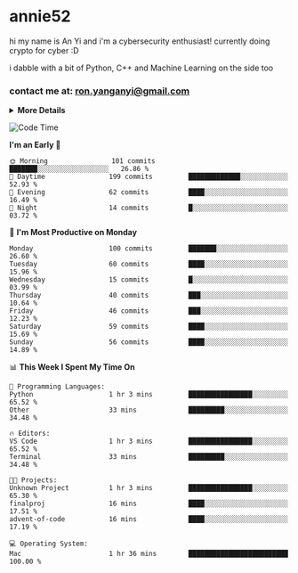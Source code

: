 # annie52 

hi my name is An Yi and i'm a cybersecurity enthusiast!
currently doing crypto for cyber :D

i dabble with a bit of Python, C++ and Machine Learning on the side too

<!--
![trophy](https://github-profile-trophy.vercel.app/?username=yanganyi&theme=discord&no-frame=true&no-bg=false&margin-w=4&row=1)
-->

### contact me at: ron.yanganyi@gmail.com

<details>
<summary>
  <strong>More Details</strong>
</summary>
<br/>

**main langs**

![Python](https://img.shields.io/badge/-Python-black?style=for-the-badge&logo=python)
![C++](https://img.shields.io/badge/-C%2B%2B-black?style=for-the-badge&logo=c%2B%2B)
![Swift](https://img.shields.io/badge/-Swift-black?style=for-the-badge&logo=swift)

**dev envs**

![VSCode](https://img.shields.io/badge/-VS_Code-black?style=for-the-badge&logo=visualstudiocode)
![Figma](https://img.shields.io/badge/-Figma-black?style=for-the-badge&logo=figma)
![XCode](https://img.shields.io/badge/-XCode-black?style=for-the-badge&logo=xcode)
![Github](https://img.shields.io/badge/-Github-black?style=for-the-badge&logo=github)

**browsers**

![Arc Browser](https://img.shields.io/badge/-Arc-black?style=for-the-badge&logo=arc)
![Opera GX](https://img.shields.io/badge/-Opera_GX-black?style=for-the-badge&logo=operagx)
![Firefox](https://img.shields.io/badge/-Firefox-black?style=for-the-badge&logo=firefox)

**devices**

![macOS](https://img.shields.io/badge/-macOS-black?style=for-the-badge&logo=macos)
![Kali Linux](https://img.shields.io/badge/-Kali-black?style=for-the-badge&logo=kalilinux)
![Windows](https://img.shields.io/badge/-Windows-black?style=for-the-badge&logo=windows11)
![Android](https://img.shields.io/badge/-Android-black?style=for-the-badge&logo=android)

</details>

<!--START_SECTION:waka-->
![Code Time](http://img.shields.io/badge/Code%20Time-45%20hrs%201%20min-blue)

**I'm an Early 🐤** 

```text
🌞 Morning                101 commits         ███████░░░░░░░░░░░░░░░░░░   26.86 % 
🌆 Daytime                199 commits         █████████████░░░░░░░░░░░░   52.93 % 
🌃 Evening                62 commits          ████░░░░░░░░░░░░░░░░░░░░░   16.49 % 
🌙 Night                  14 commits          █░░░░░░░░░░░░░░░░░░░░░░░░   03.72 % 
```
📅 **I'm Most Productive on Monday** 

```text
Monday                   100 commits         ███████░░░░░░░░░░░░░░░░░░   26.60 % 
Tuesday                  60 commits          ████░░░░░░░░░░░░░░░░░░░░░   15.96 % 
Wednesday                15 commits          █░░░░░░░░░░░░░░░░░░░░░░░░   03.99 % 
Thursday                 40 commits          ███░░░░░░░░░░░░░░░░░░░░░░   10.64 % 
Friday                   46 commits          ███░░░░░░░░░░░░░░░░░░░░░░   12.23 % 
Saturday                 59 commits          ████░░░░░░░░░░░░░░░░░░░░░   15.69 % 
Sunday                   56 commits          ████░░░░░░░░░░░░░░░░░░░░░   14.89 % 
```


📊 **This Week I Spent My Time On** 

```text
💬 Programming Languages: 
Python                   1 hr 3 mins         ████████████████░░░░░░░░░   65.52 % 
Other                    33 mins             █████████░░░░░░░░░░░░░░░░   34.48 % 

🔥 Editors: 
VS Code                  1 hr 3 mins         ████████████████░░░░░░░░░   65.52 % 
Terminal                 33 mins             █████████░░░░░░░░░░░░░░░░   34.48 % 

🐱‍💻 Projects: 
Unknown Project          1 hr 3 mins         ████████████████░░░░░░░░░   65.30 % 
finalproj                16 mins             ████░░░░░░░░░░░░░░░░░░░░░   17.51 % 
advent-of-code           16 mins             ████░░░░░░░░░░░░░░░░░░░░░   17.19 % 

💻 Operating System: 
Mac                      1 hr 36 mins        █████████████████████████   100.00 % 
```


<!--END_SECTION:waka-->

<!--
## a little background

- I am currently studying at [Hwa Chong Junior College](https://www.hci.edu.sg/), subject combi P CP M E
- Currently doing CTFs and [Leetcode](https://leetcode.com/) daily challenges
- Fluent in English and Chinese, learning Russian and Indonesian

<a href="">
  <img align="centre" src="https://github-readme-stats.vercel.app/api?username=yanganyi&count_private=true&include_all_commits=true&show_icons=true&title_color=007bff&text_color=e7e7e7&icon_color=007bff&bg_color=171c28" />
<a />
-->



<!--
![Top Langs](https://github-readme-stats.vercel.app/api/top-langs/?username=yanganyi&layout=compact&title_color=007bff&text_color=e7e7e7&icon_color=007bff&bg_color=171c28)
-->

<!--
**yanganyi/yanganyi** is a ✨ _special_ ✨ repository because its `README.md` (this file) appears on your GitHub profile.

Here are some ideas to get you started:

- 🔭 I’m currently working on ...
- 🌱 I’m currently learning ...
- 👯 I’m looking to collaborate on ...
- 🤔 I’m looking for help with ...
- 💬 Ask me about ...
- 📫 How to reach me: ...
- 😄 Pronouns: ...
- ⚡ Fun fact: ...
-->
